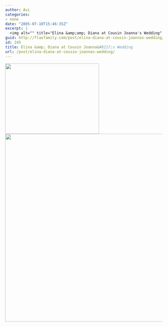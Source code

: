 ```yaml
---
author: Avi
categories:
- none
date: "2005-07-10T15:46:35Z"
excerpt: |
  <img alt="" title="Elina &amp;amp; Diana at Cousin Joanna's Wedding" src="http://flaxfamily.com/uploads/Elina & Diana at Cousin Joanna's Wedding-thumbnail.jpg" width="300" height="225" />
guid: http://flaxfamily.com/post/elina-diana-at-cousin-joannas-wedding/
id: 245
title: Elina &amp; Diana at Cousin Joanna&#8217;s Wedding
url: /post/elina-diana-at-cousin-joannas-wedding/
---
```

<img alt="" title="Elina &amp; Diana at Cousin Joanna's Wedding" src="http://flaxfamily.com/uploads/Elina &#038; Diana at Cousin Joanna's Wedding-thumbnail.jpg" width="300" height="225" />
  
<!--more-->


  
<img alt="" title="Elina &amp; Diana at Cousin Joanna's Wedding" src="http://flaxfamily.com/uploads/Elina &#038; Diana at Cousin Joanna's Wedding.jpg" width="800" height="600" />